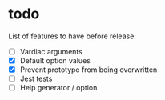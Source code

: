 # todo
List of features to have before release:

- [ ] Vardiac arguments
- [x] Default option values
- [x] Prevent prototype from being overwritten
- [ ] Jest tests
- [ ] Help generator / option
